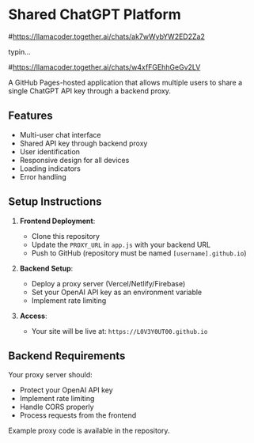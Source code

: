 # Shared ChatGPT Platform
#https://llamacoder.together.ai/chats/ak7wWybYW2ED2Za2

typin...

#https://llamacoder.together.ai/chats/w4xfFGEhhGeGv2LV

A GitHub Pages-hosted application that allows multiple users to share a single ChatGPT API key through a backend proxy.

## Features

- Multi-user chat interface
- Shared API key through backend proxy
- User identification
- Responsive design for all devices
- Loading indicators
- Error handling

## Setup Instructions

1. **Frontend Deployment**:
   - Clone this repository
   - Update the `PROXY_URL` in `app.js` with your backend URL
   - Push to GitHub (repository must be named `[username].github.io`)

2. **Backend Setup**:
   - Deploy a proxy server (Vercel/Netlify/Firebase)
   - Set your OpenAI API key as an environment variable
   - Implement rate limiting

3. **Access**:
   - Your site will be live at: `https://L0V3Y0UT00.github.io`

## Backend Requirements

Your proxy server should:
- Protect your OpenAI API key
- Implement rate limiting
- Handle CORS properly
- Process requests from the frontend

Example proxy code is available in the repository.
